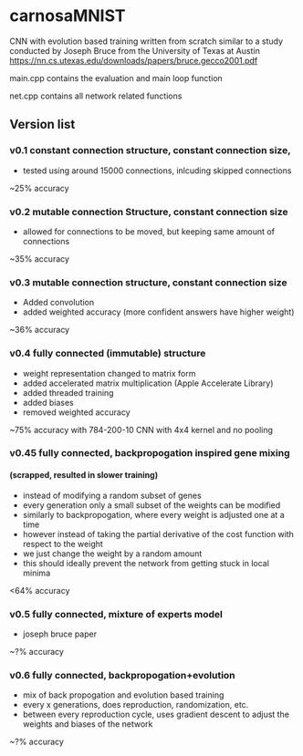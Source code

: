 # carnosaMNIST
CNN with evolution based training written from scratch
similar to a study conducted by Joseph Bruce from the University of Texas at Austin
https://nn.cs.utexas.edu/downloads/papers/bruce.gecco2001.pdf

main.cpp contains the evaluation and main loop function

net.cpp contains all network related functions 

## Version list
### v0.1 constant connection structure, constant connection size, 
- tested using around 15000 connections, inlcuding skipped connections

~25% accuracy
 
### v0.2 mutable connection Structure, constant connection size
- allowed for connections to be moved, but keeping same amount of connections

~35% accuracy
 
### v0.3 mutable connection structure, constant connection size
- Added convolution
- added weighted accuracy (more confident answers have higher weight)

~36% accuracy
 
### v0.4 fully connected (immutable) structure
- weight representation changed to matrix form
- added accelerated matrix multiplication (Apple Accelerate Library)
- added threaded training
- added biases
- removed weighted accuracy 

~75% accuracy with 784-200-10 CNN with 4x4 kernel and no pooling

### v0.45 fully connected, backpropogation inspired gene mixing
#### (scrapped, resulted in slower training)
- instead of modifying a random subset of genes
- every generation only a small subset of the weights can be modified
- similarly to backpropogation, where every weight is adjusted one at a time 
- however instead of taking the partial derivative of the cost function with respect to the weight
- we just change the weight by a random amount
- this should ideally prevent the network from getting stuck in local minima

<64% accuracy

### v0.5 fully connected, mixture of experts model
- joseph bruce paper

~?% accuracy

### v0.6 fully connected, backpropogation+evolution
- mix of back propogation and evolution based training
- every x generations, does reproduction, randomization, etc.
- between every reproduction cycle, uses gradient descent to adjust the weights and biases of the network

~?% accuracy
